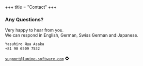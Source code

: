 +++
title = "Contact"
+++

### Any Questions?

Very happy to hear from you.  
We can respond in English, German, Swiss German and Japanese.

```txt
Yasuhiro Яша Asaka
+81 90 6509 7532
```

<code>support@lupine-software.com</code> <svg class="tiny icon" style="margin-top: 2px;" viewBox="0 0 8 8" width="14" height="14" role="img" aria-label="[title]"><path d="M4.34,5.47h0a1.06,1.06,0,0,0-.7.27A3.87,3.87,0,0,0,2.44,7.19c-.31.72.32,1.64.88,1.55a8.24,8.24,0,0,1,1.09-.1H4.35Z"/><path d="M6.36,7.18A3.87,3.87,0,0,0,5.12,5.74a1.06,1.06,0,0,0-.71-.26H4.34V8.64h.05a8.24,8.24,0,0,1,1.09.09C6.06,8.82,6.67,7.9,6.36,7.18Z"/><path d="M7.17,6l.09,0c.36-.32.42-.36.53-1S8,3.86,7.55,3.71s-.71,0-1,.46-.43.43-.45.77a1.17,1.17,0,0,0,.4,1A1,1,0,0,0,7.17,6Z"/><path d="M7.45,2.07c.42.45.52.82.45,1s-.36.38-.5.28-.16-.26,0-.45S7.45,2.07,7.45,2.07Z"/><path d="M1.62,6.2l-.08-.05c-.33-.35-.39-.4-.43-1.08S1,4,1.44,3.87s.71.08.94.55.39.47.38.81a1.17,1.17,0,0,1-.49,1A1,1,0,0,1,1.62,6.2Z"/><path d="M1.69,2.25c-.46.41-.59.77-.54,1s.33.41.47.33.18-.25.06-.44S1.69,2.25,1.69,2.25Z"/><path d="M5.83,3.79a.2.2,0,0,0,.06-.08,1.21,1.21,0,0,0,0-1.17c-.24-.67-.55-1.27-.91-1s-.53.38-.52.92-.12.7,0,1A1,1,0,0,0,5.22,4,1,1,0,0,0,5.83,3.79Z"/><path d="M4.88.25c.35.4.44.73.38.93s-.29.34-.4.25a.27.27,0,0,1,0-.4A2,2,0,0,0,4.88.25Z"/><path d="M2.69,3.85a.2.2,0,0,1-.06-.08,1.21,1.21,0,0,1,0-1.17c.23-.67.53-1.28.89-1s.54.37.54.91.13.7,0,1a1,1,0,0,1-.77.6A1,1,0,0,1,2.69,3.85Z"/><path d="M3.59.3c-.35.41-.43.74-.37.93s.3.33.41.24a.27.27,0,0,0,0-.4A2,2,0,0,1,3.59.3Z"/></svg>

